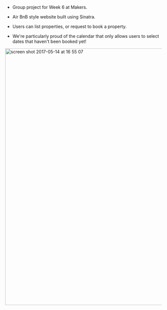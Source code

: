 * Group project for Week 6 at Makers.

* Air BnB style website built using Sinatra.

* Users can list properties, or request to book a property.

* We're particularly proud of the calendar that only allows users to select dates that haven't been booked yet!

<img width="824" alt="screen shot 2017-05-14 at 16 55 07" src="https://cloud.githubusercontent.com/assets/25392162/26035548/3159ef02-38c6-11e7-8f30-3e4bc251c491.png">
